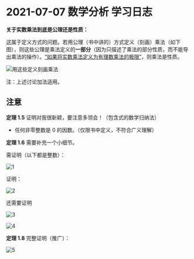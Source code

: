 # 2021-07-07 数学分析 学习日志

**关于实数乘法到底是公理还是性质：**

这属于定义方式的问题。若用公理（书中讲的）方式定义（刻画）乘法（如下图），则这些公理是乘法定义的**一部分**（因为只描述了乘法的部分性质，而不能导出乘法的操作）。[“如果将实数乘法定义为有理数乘法的极限”](https://www.zhihu.com/question/63784529/answer/381260555)，则乘法是性质。

![用这些定义刻画乘法](https://user-images.githubusercontent.com/10304206/124684631-2d6d5280-df02-11eb-9e1a-eedf1079c596.png)

注：上述讨论加法适用。

## 注意

**定理 1.5** 证明对我很新颖，要注意多领会！（包含式的数学归纳法）

* 任何非零整数是 0 的因数。（仅限书中定义，不符合广义理解）

**定理 1.6** 需要补充一个小细节。

需证明（以下都是整数）：

![1](https://user-images.githubusercontent.com/10304206/124719513-cf5c6180-df39-11eb-82f6-cd6899841bb5.png)


证明：

![2](https://user-images.githubusercontent.com/10304206/124745049-f6269200-df51-11eb-849b-eb30cf028da2.png)

还需要证明

![3](https://user-images.githubusercontent.com/10304206/124746607-a779f780-df53-11eb-9f36-f0e3a2590672.png)

![4](https://user-images.githubusercontent.com/10304206/124863214-4d2b7600-dfe9-11eb-9b5f-df6fcb29700c.png)

**定理 1.8** 完整证明（推广）：

![5](https://user-images.githubusercontent.com/10304206/124891724-d3f14a80-e00b-11eb-8024-e0444d09bed6.png)
